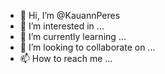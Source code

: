 - 👋 Hi, I’m @KauannPeres
- 👀 I’m interested in ...
- 🌱 I’m currently learning ...
- 💞️ I’m looking to collaborate on ...
- 📫 How to reach me ...

<!---
KauannPeres/KauannPeres is a ✨ special ✨ repository because its `README.md` (this file) appears on your GitHub profile.
You can click the Preview link to take a look at your changes.
--->
